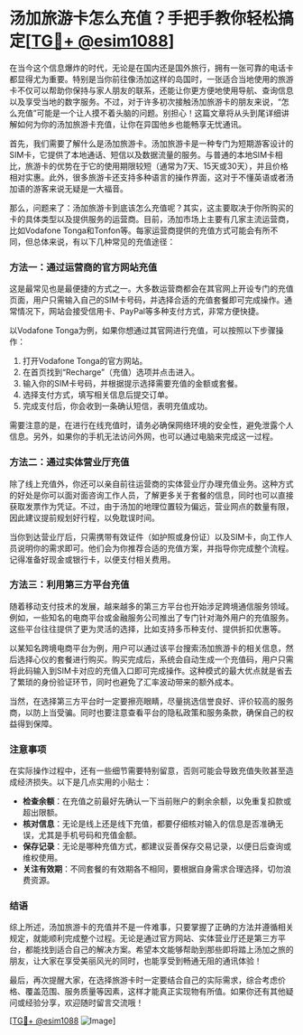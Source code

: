 # 汤加旅游卡怎么充值？手把手教你轻松搞定[[TG💪+ @esim1088](https://t.me/s/esim1088)]

在当今这个信息爆炸的时代，无论是在国内还是国外旅行，拥有一张可靠的电话卡都显得尤为重要。特别是当你前往像汤加这样的岛国时，一张适合当地使用的旅游卡不仅可以帮助你保持与家人朋友的联系，还能让你更方便地使用导航、查询信息以及享受当地的数字服务。不过，对于许多初次接触汤加旅游卡的朋友来说，“怎么充值”可能是一个让人摸不着头脑的问题。别担心！这篇文章将从头到尾详细讲解如何为你的汤加旅游卡充值，让你在异国他乡也能畅享无忧通讯。

首先，我们需要了解什么是汤加旅游卡。汤加旅游卡是一种专门为短期游客设计的SIM卡，它提供了本地通话、短信以及数据流量的服务。与普通的本地SIM卡相比，旅游卡的优势在于它的使用期限较短（通常为7天、15天或30天），并且价格相对实惠。此外，很多旅游卡还支持多种语言的操作界面，这对于不懂英语或者汤加语的游客来说无疑是一大福音。

那么，问题来了：汤加旅游卡到底该怎么充值呢？其实，这主要取决于你所购买的卡的具体类型以及提供服务的运营商。目前，汤加市场上主要有几家主流运营商，比如Vodafone Tonga和Tonfon等。每家运营商提供的充值方式可能会有所不同，但总体来说，有以下几种常见的充值途径：

### 方法一：通过运营商的官方网站充值

这是最常见也是最便捷的方式之一。大多数运营商都会在其官网上开设专门的充值页面，用户只需输入自己的SIM卡号码，并选择合适的充值套餐即可完成操作。通常情况下，网站会接受信用卡、PayPal等多种支付方式，非常方便快捷。

以Vodafone Tonga为例，如果你想通过其官网进行充值，可以按照以下步骤操作：
1. 打开Vodafone Tonga的官方网站。
2. 在首页找到“Recharge”（充值）选项并点击进入。
3. 输入你的SIM卡号码，并根据提示选择需要充值的金额或套餐。
4. 选择支付方式，填写相关信息后提交订单。
5. 完成支付后，你会收到一条确认短信，表明充值成功。

需要注意的是，在进行在线充值时，请务必确保网络环境的安全性，避免泄露个人信息。另外，如果你的手机无法访问外网，也可以通过电脑来完成这一过程。

### 方法二：通过实体营业厅充值

除了线上充值外，你还可以亲自前往运营商的实体营业厅办理充值业务。这种方式的好处是你可以面对面咨询工作人员，了解更多关于套餐的信息，同时也可以直接获取发票作为凭证。不过，由于汤加的地理位置较为偏远，营业网点的数量有限，因此建议提前规划好行程，以免耽误时间。

当你到达营业厅后，只需携带有效证件（如护照或身份证）以及SIM卡，向工作人员说明你的需求即可。他们会为你推荐合适的充值方案，并指导你完成整个流程。记得准备好现金或银行卡，以便支付相关费用。

### 方法三：利用第三方平台充值

随着移动支付技术的发展，越来越多的第三方平台也开始涉足跨境通信服务领域。例如，一些知名的电商平台或金融服务公司推出了专门针对海外用户的充值服务。这些平台往往提供了更为灵活的选择，比如支持多币种支付、提供折扣优惠等。

以某知名跨境电商平台为例，用户可以通过该平台搜索汤加旅游卡的相关信息，然后选择心仪的套餐进行购买。购买完成后，系统会自动生成一个充值码，用户只需将此码输入到SIM卡对应的充值入口即可完成操作。这种模式的最大优点就是省去了繁琐的身份验证环节，同时也避免了汇率波动带来的额外成本。

当然，在选择第三方平台时一定要擦亮眼睛，尽量挑选信誉良好、评价较高的服务商，以防上当受骗。同时也要注意查看平台的隐私政策和服务条款，确保自己的权益得到保障。

### 注意事项

在实际操作过程中，还有一些细节需要特别留意，否则可能会导致充值失败甚至造成经济损失。以下是几点实用的小贴士：

- **检查余额**：在充值之前最好先确认一下当前账户的剩余余额，以免重复扣款或超出限额。
- **核对信息**：无论是线上还是线下充值，都要仔细核对输入的信息是否准确无误，尤其是手机号码和充值金额。
- **保存记录**：无论是哪种充值方式，都建议妥善保存交易记录，以便日后查询或维权使用。
- **关注有效期**：不同套餐的有效期各不相同，要根据自身需求合理选择，切勿浪费资源。

### 结语

综上所述，汤加旅游卡的充值并不是一件难事，只要掌握了正确的方法并遵循相关规定，就能顺利完成整个过程。无论是通过官方网站、实体营业厅还是第三方平台，都能找到适合自己的解决方案。希望本文能够帮助到那些即将踏上汤加之旅的朋友，让大家在享受美丽风光的同时，也能享受到畅通无阻的通讯体验！

最后，再次提醒大家，在选择旅游卡时一定要结合自己的实际需求，综合考虑价格、覆盖范围、服务质量等因素，这样才能真正实现物有所值。如果你还有其他疑问或经验分享，欢迎随时留言交流哦！

[[TG💪+ @esim1088](https://t.me/s/esim1088) ![Image](https://i.postimg.cc/4NQfJmqS/Snipaste-2025-05-13-00-14-12.png)]